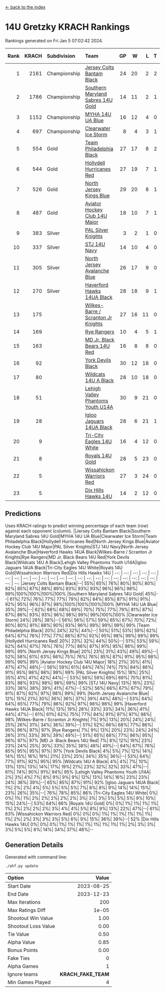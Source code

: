 [<- back to the index](readme.md)
# 14U Gretzky KRACH Rankings
Rankings generated on Fri Jan  5 07:02:42 2024.

Rank|KRACH|Subdivision|Team|GP|W|L|T|OTW|OTL|SoS|Exp Wins|Win Diff
---:|---:|:---|:---|---:|---:|---:|---:|---:|---:|---:|---:|---:
1|2161|Championship|[Jersey Colts Bantam Black](https://gamesheetstats.com/seasons/3659/teams/140580/schedule)|24|20|2|2|2|0|362|21.8|-0.0
2|1786|Championship|[Southern Maryland Sabres 14U Gold](https://gamesheetstats.com/seasons/3659/teams/140588/schedule)|14|11|2|1|0|0|458|12.3|-0.0
3|1152|Championship|[MYHA 14U UA Blue](https://gamesheetstats.com/seasons/3659/teams/140583/schedule)|16|12|4|0|2|2|467|12.8|-0.0
4|697|Championship|[Clearwater Ice Storm](https://gamesheetstats.com/seasons/3659/teams/142500/schedule)|8|4|3|1|0|0|759|5.3|-0.0
5|554|Gold|[Team Philadelphia Black](https://gamesheetstats.com/seasons/3659/teams/140590/schedule)|27|17|8|2|2|2|533|18.8|-0.0
6|544|Gold|[Hollydell Hurricanes Red](https://gamesheetstats.com/seasons/3659/teams/140578/schedule)|27|19|7|1|1|1|378|20.3|-0.0
7|526|Gold|[North Jersey Kings Blue](https://gamesheetstats.com/seasons/3659/teams/140585/schedule)|29|20|8|1|3|1|385|21.3|-0.0
8|487|Gold|[Aviator Hockey Club 14U Major](https://gamesheetstats.com/seasons/3659/teams/140575/schedule)|18|10|7|1|1|1|650|11.3|-0.0
9|383|Silver|[PAL Silver Knights](https://gamesheetstats.com/seasons/3659/teams/140614/schedule)|3|2|1|0|0|0|247|2.8|-0.0
10|337|Silver|[STJ 14U Navy](https://gamesheetstats.com/seasons/3659/teams/140589/schedule)|14|10|4|0|0|1|305|10.9|0.0
11|305|Silver|[North Jersey Avalanche Blue](https://gamesheetstats.com/seasons/3659/teams/140584/schedule)|26|17|9|0|0|1|372|17.9|0.0
12|270|Silver|[Haverford Hawks 14UA Black](https://gamesheetstats.com/seasons/3659/teams/140577/schedule)|28|18|9|1|0|2|330|19.4|0.0
13|175||[Wilkes-Barre / Scranton Jr Knights](https://gamesheetstats.com/seasons/3659/teams/140593/schedule)|27|16|11|0|2|0|242|16.9|0.0
14|169||[Rye Rangers](https://gamesheetstats.com/seasons/3659/teams/140587/schedule)|10|4|5|1|1|1|541|5.4|0.0
15|163||[MD Jr. Black Bears 14U Red](https://gamesheetstats.com/seasons/3659/teams/140581/schedule)|16|8|8|0|0|1|267|8.9|0.0
16|92||[York Devils Black](https://gamesheetstats.com/seasons/3659/teams/140595/schedule)|30|12|18|0|1|0|433|12.9|0.0
17|80||[Wildcats 14U A Black](https://gamesheetstats.com/seasons/3659/teams/140592/schedule)|28|10|18|0|1|2|514|10.9|0.0
18|51||[Lehigh Valley Phantoms Youth U14A](https://gamesheetstats.com/seasons/3659/teams/140582/schedule)|30|9|21|0|0|0|441|9.9|0.0
19|28||[Igloo Jaguars 14UA Black](https://gamesheetstats.com/seasons/3659/teams/140579/schedule)|28|6|21|1|0|0|396|7.4|0.0
20|9||[Tri-City Eagles 14U White](https://gamesheetstats.com/seasons/3659/teams/140591/schedule)|16|4|12|0|0|0|155|4.9|0.0
21|8||[Royals 14U Gold](https://gamesheetstats.com/seasons/3659/teams/140586/schedule)|28|5|23|0|0|1|149|5.9|0.0
22|5||[Wissahickon Warriors Red](https://gamesheetstats.com/seasons/3659/teams/140594/schedule)|27|3|24|0|0|0|243|3.9|0.0
23|5||[Dix Hills Hawks 14U](https://gamesheetstats.com/seasons/3659/teams/140576/schedule)|14|2|12|0|0|0|182|2.9|0.0

## Predictions
Uses KRACH ratings to predict winning percentage of each team (row) against each opponent (column).
||Jersey Colts Bantam Black|Southern Maryland Sabres 14U Gold|MYHA 14U UA Blue|Clearwater Ice Storm|Team Philadelphia Black|Hollydell Hurricanes Red|North Jersey Kings Blue|Aviator Hockey Club 14U Major|PAL Silver Knights|STJ 14U Navy|North Jersey Avalanche Blue|Haverford Hawks 14UA Black|Wilkes-Barre / Scranton Jr Knights|Rye Rangers|MD Jr. Black Bears 14U Red|York Devils Black|Wildcats 14U A Black|Lehigh Valley Phantoms Youth U14A|Igloo Jaguars 14UA Black|Tri-City Eagles 14U White|Royals 14U Gold|Wissahickon Warriors Red|Dix Hills Hawks 14U
| --: | --: | --: | --: | --: | --: | --: | --: | --: | --: | --: | --: | --: | --: | --: | --: | --: | --: | --: | --: | --: | --: | --: | --: 
|Jersey Colts Bantam Black|--| 55%| 65%| 76%| 80%| 80%| 80%| 82%| 85%| 87%| 88%| 89%| 93%| 93%| 93%| 96%| 96%| 98%| 99%|100%|100%|100%|100%
|Southern Maryland Sabres 14U Gold| 45%|--| 61%| 72%| 76%| 77%| 77%| 79%| 82%| 84%| 85%| 87%| 91%| 91%| 92%| 95%| 96%| 97%| 98%|100%|100%|100%|100%
|MYHA 14U UA Blue| 35%| 39%|--| 62%| 68%| 68%| 69%| 70%| 75%| 77%| 79%| 81%| 87%| 87%| 88%| 93%| 93%| 96%| 98%| 99%| 99%|100%|100%
|Clearwater Ice Storm| 24%| 28%| 38%|--| 56%| 56%| 57%| 59%| 65%| 67%| 70%| 72%| 80%| 80%| 81%| 88%| 90%| 93%| 96%| 99%| 99%| 99%| 99%
|Team Philadelphia Black| 20%| 24%| 32%| 44%|--| 50%| 51%| 53%| 59%| 62%| 64%| 67%| 76%| 77%| 77%| 86%| 87%| 92%| 95%| 98%| 99%| 99%| 99%
|Hollydell Hurricanes Red| 20%| 23%| 32%| 44%| 50%|--| 51%| 53%| 59%| 62%| 64%| 67%| 76%| 76%| 77%| 86%| 87%| 91%| 95%| 98%| 99%| 99%| 99%
|North Jersey Kings Blue| 20%| 23%| 31%| 43%| 49%| 49%|--| 52%| 58%| 61%| 63%| 66%| 75%| 76%| 76%| 85%| 87%| 91%| 95%| 98%| 99%| 99%| 99%
|Aviator Hockey Club 14U Major| 18%| 21%| 30%| 41%| 47%| 47%| 48%|--| 56%| 59%| 61%| 64%| 74%| 74%| 75%| 84%| 86%| 91%| 95%| 98%| 98%| 99%| 99%
|PAL Silver Knights| 15%| 18%| 25%| 35%| 41%| 41%| 42%| 44%|--| 53%| 56%| 59%| 69%| 69%| 70%| 81%| 83%| 88%| 93%| 98%| 98%| 99%| 99%
|STJ 14U Navy| 13%| 16%| 23%| 33%| 38%| 38%| 39%| 41%| 47%|--| 52%| 56%| 66%| 67%| 67%| 79%| 81%| 87%| 92%| 97%| 98%| 99%| 99%
|North Jersey Avalanche Blue| 12%| 15%| 21%| 30%| 36%| 36%| 37%| 39%| 44%| 48%|--| 53%| 64%| 64%| 65%| 77%| 79%| 86%| 92%| 97%| 98%| 98%| 99%
|Haverford Hawks 14UA Black| 11%| 13%| 19%| 28%| 33%| 33%| 34%| 36%| 41%| 44%| 47%|--| 61%| 61%| 62%| 75%| 77%| 84%| 91%| 97%| 97%| 98%| 98%
|Wilkes-Barre / Scranton Jr Knights|  7%|  9%| 13%| 20%| 24%| 24%| 25%| 26%| 31%| 34%| 36%| 39%|--| 51%| 52%| 66%| 68%| 77%| 86%| 95%| 96%| 97%| 97%
|Rye Rangers|  7%|  9%| 13%| 20%| 23%| 24%| 24%| 26%| 31%| 33%| 36%| 39%| 49%|--| 51%| 65%| 68%| 77%| 86%| 95%| 96%| 97%| 97%
|MD Jr. Black Bears 14U Red|  7%|  8%| 12%| 19%| 23%| 23%| 24%| 25%| 30%| 33%| 35%| 38%| 48%| 49%|--| 64%| 67%| 76%| 85%| 95%| 95%| 97%| 97%
|York Devils Black|  4%|  5%|  7%| 12%| 14%| 14%| 15%| 16%| 19%| 21%| 23%| 25%| 34%| 35%| 36%|--| 53%| 64%| 77%| 91%| 92%| 95%| 95%
|Wildcats 14U A Black|  4%|  4%|  7%| 10%| 13%| 13%| 13%| 14%| 17%| 19%| 21%| 23%| 32%| 32%| 33%| 47%|--| 61%| 74%| 90%| 91%| 94%| 95%
|Lehigh Valley Phantoms Youth U14A|  2%|  3%|  4%|  7%|  8%|  9%|  9%|  9%| 12%| 13%| 14%| 16%| 23%| 23%| 24%| 36%| 39%|--| 65%| 85%| 87%| 91%| 92%
|Igloo Jaguars 14UA Black|  1%|  2%|  2%|  4%|  5%|  5%|  5%|  5%|  7%|  8%|  8%|  9%| 14%| 14%| 15%| 23%| 26%| 35%|--| 76%| 78%| 85%| 86%
|Tri-City Eagles 14U White|  0%|  0%|  1%|  1%|  2%|  2%|  2%|  2%|  2%|  3%|  3%|  3%|  5%|  5%|  5%|  9%| 10%| 15%| 24%|--| 53%| 64%| 66%
|Royals 14U Gold|  0%|  0%|  1%|  1%|  1%|  1%|  1%|  2%|  2%|  2%|  2%|  3%|  4%|  4%|  5%|  8%|  9%| 13%| 22%| 47%|--| 61%| 63%
|Wissahickon Warriors Red|  0%|  0%|  0%|  1%|  1%|  1%|  1%|  1%|  1%|  1%|  2%|  2%|  3%|  3%|  3%|  5%|  6%|  9%| 15%| 36%| 39%|--| 52%
|Dix Hills Hawks 14U|  0%|  0%|  0%|  1%|  1%|  1%|  1%|  1%|  1%|  1%|  1%|  2%|  3%|  3%|  3%|  5%|  5%|  8%| 14%| 34%| 37%| 48%|--

## Generation Details

Generated with command line:
```
./ahf.py update
```

| Option | Value |
| :----- | ----: |
| Start Date | 2023-08-25 |
| End Date | 2023-12-23 |
| Max Iterations | 200 |
| Max Ratings Diff | 1e-05 |
| Shootout Win Value | 1.00 |
| Shootout Loss Value | 0.00 |
| Tie Value | 0.50 |
| Alpha Value | 0.85 |
| Bonus Points | 0.00 |
| Fake Ties | 0 |
| Alpha Games | 1 |
| Ignore teams | __KRACH_FAKE_TEAM__ |
| Min Games Played | 4 |

